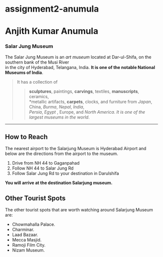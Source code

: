 # assignment2-anumula
# Anjith Kumar Anumula

### Salar Jung Museum

The Salar Jung Museum is an *art museum* located at Dar-ul-Shifa, on the southern bank of the Musi River
<br>in the city of Hyderabad, Telangana, India. **It is one of the notable National Museums of India**.

>It has a collection of 
>>**sculptures**, paintings, **carvings**, textiles, **manuscripts**, ceramics,<br> *metallic artifacts, **carpets**, clocks, and furniture from *Japan*, China, *Burma*, *Nepal*, *India*,<br> *Persia*, *Egypt* , Europe, and *North America*. *It is one of the largest museums in the world*.


---
## How to Reach

The nearest airport to the Salarjung Museum  is Hyderabad Airport and below are the directions from the airport to the museum.
1. Drive from NH 44 to Gaganpahad
2. Follow NH 44 to Salar Jung Rd
3. Follow Salar Jung Rd to your destination in Darulshifa

**You will arrive at the destination Salarjung museum.**

## Other Tourist Spots 

The other tourist spots that are worth watching around Salarjung Museum are:

* Chowmahalla Palace.
* Charminar.
* Laad Bazaar.
* Mecca Masjid.
* Ramoji Film City.
* Nizam Museum.